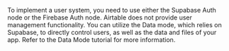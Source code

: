 To implement a user system, you need to use either the Supabase Auth node or the Firebase Auth node. Airtable does not provide user management functionality. You can utilize the Data mode, which relies on Supabase, to directly control users, as well as the data and files of your app. Refer to the Data Mode tutorial for more information.